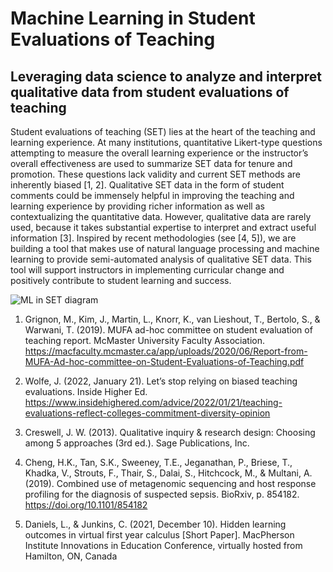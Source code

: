 # Machine Learning in Student Evaluations of Teaching
## Leveraging data science to analyze and interpret qualitative data from student evaluations of teaching

Student evaluations of teaching (SET) lies at the heart of the teaching and learning experience. At many institutions, quantitative Likert-type questions attempting to measure the overall learning experience or the instructor’s overall effectiveness are used to summarize SET data for tenure and promotion. These questions lack validity and current SET methods are inherently biased [1, 2]. Qualitative SET data in the form of student comments could be immensely helpful in improving the teaching and learning experience by providing richer information as well as contextualizing the quantitative data. However, qualitative data are rarely used, because it takes substantial expertise to interpret and extract useful information [3]. Inspired by recent methodologies (see [4, 5]), we are building a tool that makes use of natural language processing and machine learning to provide semi-automated analysis of qualitative SET data. This tool will support instructors in implementing curricular change and positively contribute to student learning and success.​


![ML in SET diagram](https://github.com/cjunkins/MLinSET/assets/91151364/cc6ab326-4d6c-48bb-8d8c-494d62f44fe9)

1. Grignon, M., Kim, J., Martin, L., Knorr, K., van Lieshout, T., Bertolo, S., & Warwani, T. (2019). MUFA ad-hoc committee on student evaluation of teaching report. McMaster University Faculty Association. https://macfaculty.mcmaster.ca/app/uploads/2020/06/Report-from-MUFA-Ad-hoc-committee-on-Student-Evaluations-of-Teaching.pdf ​

2. Wolfe, J. (2022, January 21).  Let’s stop relying on biased teaching evaluations. Inside Higher Ed. https://www.insidehighered.com/advice/2022/01/21/teaching-evaluations-reflect-colleges-commitment-diversity-opinion ​

3. Creswell, J. W. (2013). Qualitative inquiry & research design: Choosing among 5 approaches (3rd ed.). Sage Publications, Inc.​

4. Cheng, H.K., Tan, S.K., Sweeney, T.E., Jeganathan, P., Briese, T., Khadka, V., Strouts, F., Thair, S., Dalai, S., Hitchcock, M., & Multani, A. (2019). Combined use of metagenomic sequencing and host response profiling for the diagnosis of suspected sepsis. BioRxiv, p. 854182. https://doi.org/10.1101/854182​

5. Daniels, L., & Junkins, C. (2021, December 10). Hidden learning outcomes in virtual first year calculus [Short Paper]. MacPherson Institute Innovations in Education Conference, virtually hosted from Hamilton, ON, Canada 
